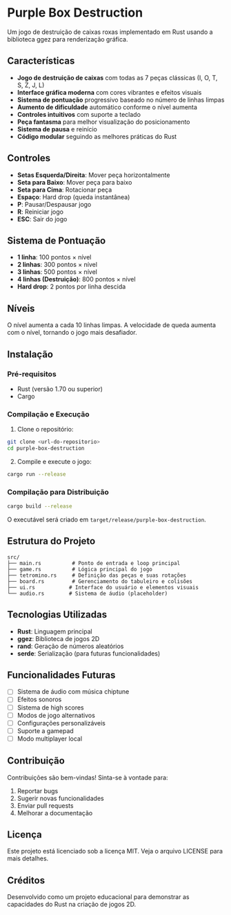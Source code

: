 # Purple Box Destruction

Um jogo de destruição de caixas roxas implementado em Rust usando a biblioteca ggez para renderização gráfica.

## Características

- **Jogo de destruição de caixas** com todas as 7 peças clássicas (I, O, T, S, Z, J, L)
- **Interface gráfica moderna** com cores vibrantes e efeitos visuais
- **Sistema de pontuação** progressivo baseado no número de linhas limpas
- **Aumento de dificuldade** automático conforme o nível aumenta
- **Controles intuitivos** com suporte a teclado
- **Peça fantasma** para melhor visualização do posicionamento
- **Sistema de pausa** e reinício
- **Código modular** seguindo as melhores práticas do Rust

## Controles

- **Setas Esquerda/Direita**: Mover peça horizontalmente
- **Seta para Baixo**: Mover peça para baixo
- **Seta para Cima**: Rotacionar peça
- **Espaço**: Hard drop (queda instantânea)
- **P**: Pausar/Despausar jogo
- **R**: Reiniciar jogo
- **ESC**: Sair do jogo

## Sistema de Pontuação

- **1 linha**: 100 pontos × nível
- **2 linhas**: 300 pontos × nível
- **3 linhas**: 500 pontos × nível
- **4 linhas (Destruição)**: 800 pontos × nível
- **Hard drop**: 2 pontos por linha descida

## Níveis

O nível aumenta a cada 10 linhas limpas. A velocidade de queda aumenta com o nível, tornando o jogo mais desafiador.

## Instalação

### Pré-requisitos

- Rust (versão 1.70 ou superior)
- Cargo

### Compilação e Execução

1. Clone o repositório:
```bash
git clone <url-do-repositorio>
cd purple-box-destruction
```

2. Compile e execute o jogo:
```bash
cargo run --release
```

### Compilação para Distribuição

```bash
cargo build --release
```

O executável será criado em `target/release/purple-box-destruction`.

## Estrutura do Projeto

```
src/
├── main.rs          # Ponto de entrada e loop principal
├── game.rs          # Lógica principal do jogo
├── tetromino.rs     # Definição das peças e suas rotações
├── board.rs         # Gerenciamento do tabuleiro e colisões
├── ui.rs           # Interface do usuário e elementos visuais
└── audio.rs        # Sistema de áudio (placeholder)
```

## Tecnologias Utilizadas

- **Rust**: Linguagem principal
- **ggez**: Biblioteca de jogos 2D
- **rand**: Geração de números aleatórios
- **serde**: Serialização (para futuras funcionalidades)

## Funcionalidades Futuras

- [ ] Sistema de áudio com música chiptune
- [ ] Efeitos sonoros
- [ ] Sistema de high scores
- [ ] Modos de jogo alternativos
- [ ] Configurações personalizáveis
- [ ] Suporte a gamepad
- [ ] Modo multiplayer local

## Contribuição

Contribuições são bem-vindas! Sinta-se à vontade para:

1. Reportar bugs
2. Sugerir novas funcionalidades
3. Enviar pull requests
4. Melhorar a documentação

## Licença

Este projeto está licenciado sob a licença MIT. Veja o arquivo LICENSE para mais detalhes.

## Créditos

Desenvolvido como um projeto educacional para demonstrar as capacidades do Rust na criação de jogos 2D.

